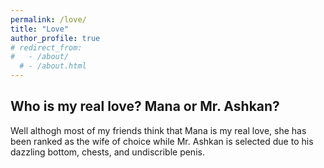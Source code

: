 ```yaml
---
permalink: /love/
title: "Love"
author_profile: true
# redirect_from: 
#   - /about/
  # - /about.html
---
```


## Who is my real love? Mana or Mr. Ashkan?
Well althogh most of my friends think that Mana is my real love, she has been ranked as the wife of choice while Mr. Ashkan is selected due to his dazzling bottom, chests, and undiscrible penis.